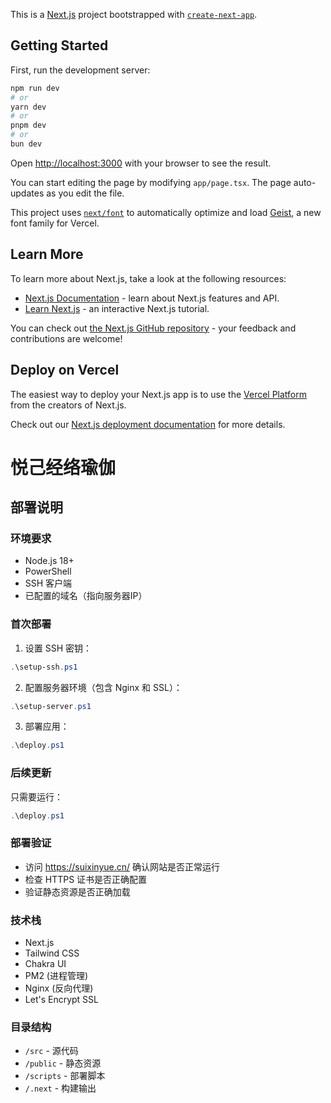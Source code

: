 This is a [Next.js](https://nextjs.org) project bootstrapped with [`create-next-app`](https://nextjs.org/docs/app/api-reference/cli/create-next-app).

## Getting Started

First, run the development server:

```bash
npm run dev
# or
yarn dev
# or
pnpm dev
# or
bun dev
```

Open [http://localhost:3000](http://localhost:3000) with your browser to see the result.

You can start editing the page by modifying `app/page.tsx`. The page auto-updates as you edit the file.

This project uses [`next/font`](https://nextjs.org/docs/app/building-your-application/optimizing/fonts) to automatically optimize and load [Geist](https://vercel.com/font), a new font family for Vercel.

## Learn More

To learn more about Next.js, take a look at the following resources:

- [Next.js Documentation](https://nextjs.org/docs) - learn about Next.js features and API.
- [Learn Next.js](https://nextjs.org/learn) - an interactive Next.js tutorial.

You can check out [the Next.js GitHub repository](https://github.com/vercel/next.js) - your feedback and contributions are welcome!

## Deploy on Vercel

The easiest way to deploy your Next.js app is to use the [Vercel Platform](https://vercel.com/new?utm_medium=default-template&filter=next.js&utm_source=create-next-app&utm_campaign=create-next-app-readme) from the creators of Next.js.

Check out our [Next.js deployment documentation](https://nextjs.org/docs/app/building-your-application/deploying) for more details.

# 悦己经络瑜伽

## 部署说明

### 环境要求

- Node.js 18+
- PowerShell
- SSH 客户端
- 已配置的域名（指向服务器IP）

### 首次部署

1. 设置 SSH 密钥：
```powershell
.\setup-ssh.ps1
```

2. 配置服务器环境（包含 Nginx 和 SSL）：
```powershell
.\setup-server.ps1
```

3. 部署应用：
```powershell
.\deploy.ps1
```

### 后续更新

只需要运行：
```powershell
.\deploy.ps1
```

### 部署验证

- 访问 https://suixinyue.cn/ 确认网站是否正常运行
- 检查 HTTPS 证书是否正确配置
- 验证静态资源是否正确加载

### 技术栈

- Next.js
- Tailwind CSS
- Chakra UI
- PM2 (进程管理)
- Nginx (反向代理)
- Let's Encrypt SSL

### 目录结构

- `/src` - 源代码
- `/public` - 静态资源
- `/scripts` - 部署脚本
- `/.next` - 构建输出
